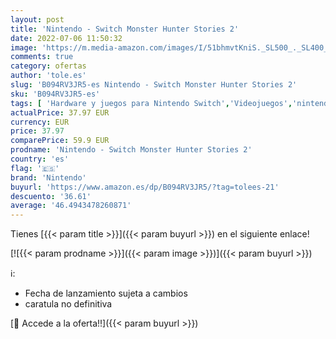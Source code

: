 ```yaml
---
layout: post
title: 'Nintendo - Switch Monster Hunter Stories 2'
date: 2022-07-06 11:50:32
image: 'https://m.media-amazon.com/images/I/51bhmvtKniS._SL500_._SL400_.jpg'
comments: true
category: ofertas
author: 'tole.es'
slug: 'B094RV3JR5-es Nintendo - Switch Monster Hunter Stories 2'
sku: 'B094RV3JR5-es'
tags: [ 'Hardware y juegos para Nintendo Switch','Videojuegos','nintendo','🇪🇸', ]
actualPrice: 37.97 EUR
currency: EUR
price: 37.97
comparePrice: 59.9 EUR
prodname: 'Nintendo - Switch Monster Hunter Stories 2'
country: 'es'
flag: '🇪🇸'
brand: 'Nintendo'
buyurl: 'https://www.amazon.es/dp/B094RV3JR5/?tag=tolees-21'
descuento: '36.61'
average: '46.4943478260871'
---
```


Tienes [{{< param title >}}]({{< param buyurl >}}) en el siguiente enlace!

[![{{< param prodname >}}]({{< param image >}})]({{< param buyurl >}})

ℹ️:

- Fecha de lanzamiento sujeta a cambios
- caratula no definitiva

[🛒 Accede a la oferta!!]({{< param buyurl >}})
